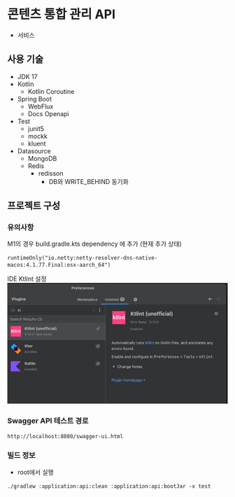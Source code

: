 # 콘텐츠 통합 관리 API
- 서비스

## 사용 기술

- JDK 17
- Kotlin
    - Kotlin Coroutine
- Spring Boot
    - WebFlux
    - Docs Openapi
- Test
    - junit5
    - mockk
    - kluent
- Datasource
    - MongoDB
    - Redis
        - redisson
            - DB와 WRITE_BEHIND 동기화

##  프로젝트 구성

### 유의사항
M1의 경우 build.gradle.kts dependency 에 추가
(현재 추가 상태)
```
runtimeOnly("io.netty:netty-resolver-dns-native-macos:4.1.77.Final:osx-aarch_64")
```

IDE Ktlint 설정
![img.png](img.png)
### Swagger API 테스트 경로

```
http://localhost:8080/swagger-ui.html
```

### 빌드 정보
- root에서 실행
```
./gradlew :application:api:clean :application:api:bootJar -x test 
```